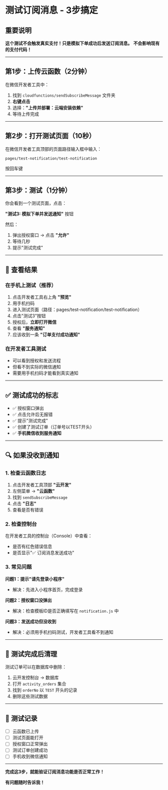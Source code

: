 # 测试订阅消息 - 3步搞定

## 重要说明
**这个测试不会触发真实支付！只是模拟下单成功后发送订阅消息。**
**不会影响现有的支付代码！**

---

## 第1步：上传云函数（2分钟）

在微信开发者工具中：

1. 找到 `cloudfunctions/sendSubscribeMessage` 文件夹
2. **右键点击**
3. 选择：**"上传并部署：云端安装依赖"**
4. 等待上传完成

---

## 第2步：打开测试页面（10秒）

在微信开发者工具顶部的页面路径输入框中输入：

```
pages/test-notification/test-notification
```

按回车键

---

## 第3步：测试（1分钟）

你会看到一个测试页面，点击：

**"测试3: 模拟下单并发送通知"** 按钮

然后：
1. 弹出授权窗口 → 点击 **"允许"**
2. 等待几秒
3. 提示"测试完成"

---

## 📱 查看结果

### 在手机上测试（推荐）

1. 点击开发者工具右上角 **"预览"**
2. 用手机扫码
3. 进入测试页面（路径：pages/test-notification/test-notification）
4. 点击"测试3"按钮
5. 授权后，**立即打开微信**
6. 查看 **"服务通知"**
7. 应该收到一条 **"订单支付成功通知"**

### 在开发者工具测试

- 可以看到授权和发送流程
- 但看不到实际的微信通知
- 需要用手机扫码才能看到真实通知

---

## ✅ 测试成功的标志

- ✅ 授权窗口弹出
- ✅ 点击允许后无报错
- ✅ 提示"测试完成"
- ✅ 创建了测试订单（订单号以TEST开头）
- ✅ **手机微信收到服务通知**

---

## 🔍 如果没收到通知

### 1. 检查云函数日志

1. 点击开发者工具顶部 **"云开发"**
2. 左侧菜单 → **"云函数"**
3. 找到 `sendSubscribeMessage`
4. 点击 **"日志"**
5. 查看是否有错误

### 2. 检查控制台

在开发者工具的控制台（Console）中查看：
- 是否有红色错误信息
- 是否显示"✅ 订阅消息发送成功"

### 3. 常见问题

**问题1：提示"请先登录小程序"**
- 解决：先进入小程序首页，完成登录

**问题2：授权窗口没弹出**
- 解决：检查模板ID是否正确填写在 `notification.js` 中

**问题3：发送成功但没收到**
- 解决：必须用手机扫码测试，开发者工具看不到通知

---

## 🧹 测试完成后清理

测试订单可以在数据库中删除：

1. 云开发控制台 → 数据库
2. 打开 `activity_orders` 集合
3. 找到 `orderNo` 以 `TEST` 开头的记录
4. 删除这些测试数据

---

## 📝 测试记录

- [ ] 云函数已上传
- [ ] 测试页面能打开
- [ ] 授权窗口正常弹出
- [ ] 测试订单创建成功
- [ ] 手机收到微信通知

---

**完成这3步，就能验证订阅消息功能是否正常工作！**

**有问题随时告诉我！**



